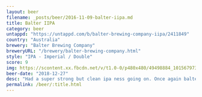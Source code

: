 ```yaml
---
layout: beer
filename: _posts/beer/2016-11-09-balter-iipa.md
title: Balter IIPA
category: beer
untappd: "https://untappd.com/b/balter-brewing-company-iipa/2411849"
country: "Australia"
brewery: "Balter Brewing Company"
breweryURL: "/brewery/balter-brewing-company.html"
style: "IPA - Imperial / Double"
score: 9
img: https://scontent.xx.fbcdn.net/v/t1.0-0/p480x480/49498884_10156797310388745_7458162249387999232_o.jpg?_nc_cat=109&_nc_ohc=DSbxn4nxRbMAQnsPe0L9dq8oRHkE9_ggcJ1y1XHuJTsFQmeDD_p2Vysow&_nc_ht=scontent.xx&oh=b6d26ce4bedede7edeefea61dc7a2555&oe=5E8BEA85
beer-date: "2018-12-27"
desc: "Had a super strong but clean ipa ness going on. Once again balter seeks to define what the standard should be"
permalink: /beer/:title.html
---
```

